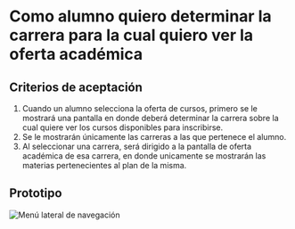 # Como alumno quiero determinar la carrera para la cual quiero ver la oferta académica

## Criterios de aceptación
1. Cuando un alumno selecciona la oferta de cursos, primero se le mostrará una pantalla en donde deberá determinar la carrera sobre la cual quiere ver los cursos disponibles para inscribirse.
2. Se le mostrarán únicamente las carreras a las que pertenece el alumno.
3. Al seleccionar una carrera, será dirigido a la pantalla de oferta académica de esa carrera, en donde unicamente se mostrarán las materias pertenecientes al plan de la misma.

## Prototipo
![Menú lateral de navegación](./prototipos/elegir-carrera.png)
